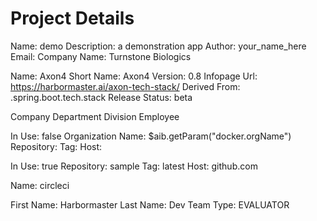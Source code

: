 # Project Details


Name: demo
Description: a demonstration app
Author: your_name_here
Email: 
Company Name: Turnstone Biologics


Name: Axon4
Short Name: Axon4
Version: 0.8
Infopage Url: https://harbormaster.ai/axon-tech-stack/
Derived From: .spring.boot.tech.stack
Release Status: beta


Company
Department
Division
Employee

In Use: false
Organization Name: $aib.getParam("docker.orgName")
Repository: 
Tag: 
Host:              


In Use: true
Repository: sample
Tag: latest
Host: github.com    


Name: circleci 


First Name: Harbormaster
Last Name: Dev Team
Type: EVALUATOR


